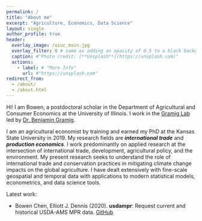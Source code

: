 ```yaml
---
permalink: /
title: "About me"
excerpt: "Agriculture, Economics, Data Science"
layout: single 
author_profile: true
header:
  overlay_image: /uiuc_main.jpg
  overlay_filter: 0 # same as adding an opacity of 0.5 to a black background
  caption: #"Photo credit: [**Unsplash**](https://unsplash.com)"
  actions:
    - label: # "More Info"
      url: #"https://unsplash.com"
redirect_from: 
  - /about/
  - /about.html
---
```


Hi! I am Bowen, a postdoctoral scholar in the Department of Agricultural and Consumer Economics at the University of Illinois. I work in the [Gramig Lab](https://www.bengramig.com/) led by [Dr. Benjamin Gramig](https://ace.illinois.edu/directory/bgramig). 

I am an agricultural economist by training and earned my PhD at the Kansas State University in 2019. My research fields are **_international trade_** and **_production economics_**. I work predominantly on applied research at the intersection of international trade, development, agricultural policy, and the environment. My present research seeks to understand the role of international trade and conservation practices in mitigating climate change impacts on the global agriculture. I have dealt extensively with fine-scale geospatial and temporal data with applications to modern statistical models, econometrics, and data science tools. 

Latest work:
 - Bowen Chen, Elliott J. Dennis (2020). **usdampr**: Request current and historical USDA-AMS MPR data. [GitHub](https://github.com/cbw1243/usdampr)



 

